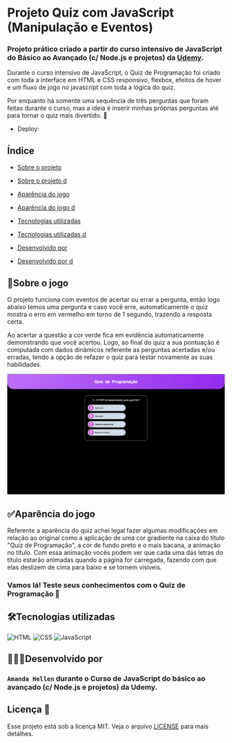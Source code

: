 # Projeto Quiz com JavaScript (Manipulação e Eventos)

### Projeto prático criado a partir do curso intensivo de JavaScript do Básico ao Avançado (c/ Node.js e projetos) da <a href="https://www.udemy.com/"> Udemy</a>.

Durante o curso intensivo de JavaScript, o Quiz de Programação foi criado com toda a interface em HTML e CSS responsivo, flexbox, efeitos de hover e um fluxo de jogo no javascript com toda a lógica do quiz.

Por enquanto há somente uma sequência de três perguntas que foram feitas durante o curso, mas a ideia é inserir minhas próprias perguntas até para tornar o quiz mais divertido. 🤩

- Deploy:

## Índice

- <a href="#sobre-o-jogo">Sobre o projeto</a>
- <a href="#📝sobre-o-jogo">Sobre o projeto d</a>

- <a href="#aparência-do-jogo">Aparência do jogo</a>
- <a href="#✅aparência-do-jogo">Aparência do jogo d</a>

- <a href="#tecnologias-utilizadas">Tecnologias utilizadas</a>
- <a href="#🛠tecnologias-utilizadas">Tecnologias utilizadas d</a>

- <a href="#desenvolvido-por"> Desenvolvido por</a>
- <a href="#👩🏽‍💻desenvolvido-por"> Desenvolvido por d</a>

## 📝Sobre o jogo

O projeto funciona com eventos de acertar ou errar a pergunta, então logo abaixo temos uma pergunta e caso você erre, automaticamente o quiz mostra o erro em vermelho em torno de 1 segundo, trazendo a resposta certa.

Ao acertar a questão a cor verde fica em evidência automaticamente demonstrando que você acertou. Logo, ao final do quiz a sua pontuação é computada com dados dinâmicos referente as perguntas acertadas e/ou erradas, tendo a opção de refazer o quiz para testar novamente as suas habilidades.

![quiz](./assets/quiz-perguntas.png)

## ✅Aparência do jogo

Referente a aparência do quiz achei legal fazer algumas modificações em relação ao original como a aplicação de uma cor gradiente na caixa do título "Quiz de Programação", a cor de fundo preto e o mais bacana, a animação no título. Com essa animação vocês podem ver que cada uma das letras do título estarão animadas quando a página for carregada, fazendo com que elas deslizem de cima para baixo e se tornem visíveis.

### Vamos lá! Teste seus conhecimentos com o Quiz de Programação 👊

## 🛠Tecnologias utilizadas

<div>
<img alt="HTML" height="50" width="60" src="https://cdn.jsdelivr.net/gh/devicons/devicon@latest/icons/html5/html5-original.svg"> <img alt="CSS" height="50" width="60" src="https://cdn.jsdelivr.net/gh/devicons/devicon@latest/icons/css3/css3-original.svg">
 <img alt="JavaScript" height="50" width="60" src="https://cdn.jsdelivr.net/gh/devicons/devicon@latest/icons/javascript/javascript-original.svg">
</div>

## 👩🏽‍💻Desenvolvido por

### `Amanda Hellen` durante o <strong>Curso de JavaScript do básico ao avançado (c/ Node.js e projetos)</strong> da Udemy.

## Licença 📌

Esse projeto está sob a licença MIT. Veja o arquivo [LICENSE](LICENSE) para mais detalhes.
